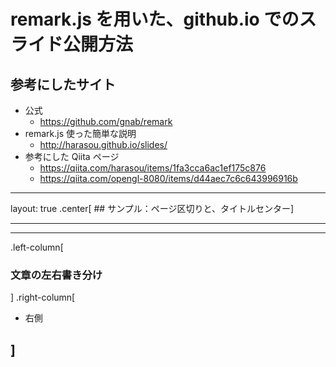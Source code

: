 # remark.js を用いた、github.io でのスライド公開方法

## 参考にしたサイト

- 公式
  - https://github.com/gnab/remark
- remark.js 使った簡単な説明
  - http://harasou.github.io/slides/
- 参考にした Qiita ページ
  - https://qiita.com/harasou/items/1fa3cca6ac1ef175c876
  - https://qiita.com/opengl-8080/items/d44aec7c6c643996916b

---
layout: true
.center[ ## サンプル：ページ区切りと、タイトルセンター]

---
---
.left-column[
### 文章の左右書き分け
]
.right-column[

- 右側

]
---